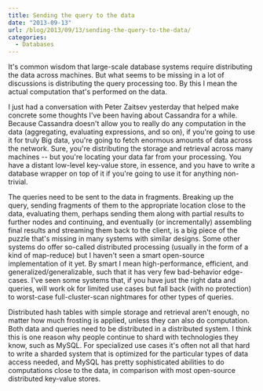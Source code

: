 ```yaml
---
title: Sending the query to the data
date: "2013-09-13"
url: /blog/2013/09/13/sending-the-query-to-the-data/
categories:
  - Databases
---
```


It's common wisdom that large-scale database systems require distributing the data across machines. But what seems to be missing in a lot of discussions is distributing the query processing too. By this I mean the actual computation that's performed on the data. 

I just had a conversation with Peter Zaitsev yesterday that helped make concrete some thoughts I've been having about Cassandra for a while. Because Cassandra doesn't allow you to really do any computation in the data (aggregating, evaluating expressions, and so on), if you're going to use it for truly Big data, you're going to fetch enormous amounts of data across the network. Sure, you're distributing the storage and retrieval across many machines -- but you're locating your data far from your processing. You have a distant low-level key-value store, in essence, and you have to write a database wrapper on top of it if you're going to use it for anything non-trivial. 

The queries need to be sent to the data in fragments. Breaking up the query, sending fragments of them to the appropriate location close to the data, evaluating them, perhaps sending them along with partial results to further nodes and continuing, and eventually (or incrementally) assembling final results and streaming them back to the client, is a big piece of the puzzle that's missing in many systems with similar designs. Some other systems do offer so-called distributed processing (usually in the form of a kind of map-reduce) but I haven't seen a smart open-source implementation of it yet. By smart I mean high-performance, efficient, and generalized/generalizable, such that it has very few bad-behavior edge-cases. I've seen some systems that, if you have just the right data and queries, will work ok for limited use cases but fall back (with no protection) to worst-case full-cluster-scan nightmares for other types of queries. 

Distributed hash tables with simple storage and retrieval aren't enough, no matter how much frosting is applied, unless they can also do computation. Both data and queries need to be distributed in a distributed system. I think this is one reason why people continue to shard with technologies they know, such as MySQL. For specialized use cases it's often not all that hard to write a sharded system that is optimized for the particular types of data access needed, and MySQL has pretty sophisticated abilities to do computations close to the data, in comparison with most open-source distributed key-value stores.



